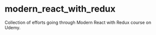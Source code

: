 # modern_react_with_redux

Collection of efforts going through Modern React with Redux course on Udemy.
